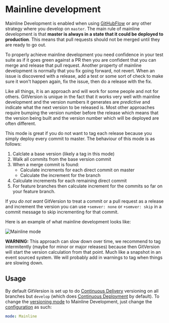 # Mainline development
Mainline Development is enabled when using
[GitHubFlow](../git-branching-strategies/githubflow.md) or any other strategy
where you develop on `master`. The main rule of mainline development is that
**master is always in a state that it could be deployed to production**. This
means that pull requests should not be merged until they are ready to go out.

To properly achieve mainline development you need confidence in your test suite
as if it goes green against a PR then you are confident that you can merge and
release that pull request. Another property of mainline development is normally
that you fix going forward, not revert. When an issue is discovered with a
release, add a test or some sort of check to make sure it won't happen again,
fix the issue, then do a release with the fix.

Like all things, it is an approach and will work for some people and not for
others. GitVersion is unique in the fact that it works very well with mainline
development and the version numbers it generates are *predictive* and indicate
what the next version to be released is. Most other approaches require bumping
the version number before the release which means that the version being built
and the version number which will be deployed are often different.

This mode is great if you do not want to tag each release because you simply
deploy every commit to master. The behaviour of this mode is as follows:

1. Calclate a base version (likely a tag in this mode)
2. Walk all commits from the base version commit
3. When a merge commit is found:
    - Calculate increments for each direct commit on master
    - Calculate the increment for the branch
4. Calculate increments for each remaining direct commit
5. For feature branches then calculate increment for the commits so far on your
   feature branch.

If you *do not want* GitVersion to treat a commit or a pull request as a release
and increment the version you can use `+semver: none` or `+semver: skip` in a
commit message to skip incrementing for that commit.

Here is an example of what mainline development looks like:

![Mainline mode](./img/mainline-mode.png)

**WARNING:** This approach can slow down over time, we recommend to tag
intermitently (maybe for minor or major releases) because then GitVersion
will start the version calculation from that point. Much like a snapshot in an
event sourced system. We will probably add in warnings to tag when things are
slowing down.

## Usage
By default GitVersion is set up to do [Continuous Delivery](continuous-delivery.md)
versioning on all branches but `develop` (which does
[Continuous Deployment](continuous-deployment.md) by default). To change the
[versioning mode](versioning-mode.md) to Mainline Development, just
change the [configuration](../configuration.md) as such:

```yaml
mode: Mainline
```
